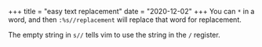 +++
title = "easy text replacement"
date = "2020-12-02"
+++
You can `*` in a word, and then `:%s//replacement` will replace that word for replacement.

The empty string in `s//` tells vim to use the string in the `/` register.
